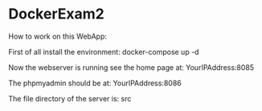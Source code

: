 # DockerExam2
How to work on this WebApp:

First of all install the environment:
	docker-compose up -d

Now the webserver is running see the home page at:
	YourIPAddress:8085

The phpmyadmin should be at:
	YourIPAddress:8086

The file directory of the server is:
	src
